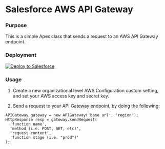 # Salesforce AWS API Gateway

### Purpose
This is a simple Apex class that sends a request to an AWS API Gateway endpoint.

### Deployment
<a href="https://githubsfdeploy.herokuapp.com?owner=cheynepierce&repo=Salesforce-AWS-API-Gateway">
  <img alt="Deploy to Salesforce"
       src="https://raw.githubusercontent.com/afawcett/githubsfdeploy/master/src/main/webapp/resources/img/deploy.png">
</a>

### Usage
1. Create a new organizational level AWS Configuration custom setting, and set your AWS access key and secret key.

2. Send a request to your API Gateway endpoint, by doing the following:

```
APIGateway gateway = new APIGateway('base url', 'region');
HttpResponse resp = gateway.sendRequest(
  'function name',
  'method (i.e. POST, GET, etc)',
  'request content',
  'function stage (i.e. "prod")'
);
```
